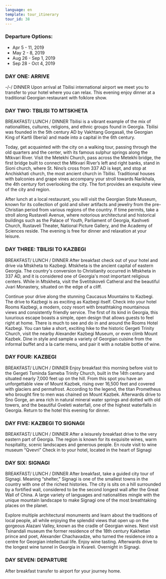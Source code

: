 ```yaml
---
language: en
template: tour_itinerary
tour_id: 38
---
```

### Departure Options:

*   Apr 5 \- 11, 2019
*   May 2 \- 8, 2019
*   Aug 26 \- Sep 1, 2019
*   Sep 28 \- Oct 4, 2019

### DAY ONE: ARRIVE 


\-/\-/ DINNER
Upon arrival at Tbilisi international airport we meet you to transfer to your hotel
where you can relax. This evening enjoy dinner at a traditional Georgian restaurant
with folklore show.

### DAY TWO: TBILISI TO MTSKHETA


BREAKFAST/ LUNCH / DINNER
Tbilisi is a vibrant example of the mix of nationalities, cultures, religions, and
ethnic groups found in Georgia. Tbilisi was founded in the 5th century AD by Vakhtang
Gorgasali, the Georgian King of Kartli (Iberia) and made into a capital in the 6th
century.

Today, get acquainted with the city on a walking tour, passing through the old quarters
and the center, with its famous sulphur springs along the Mtkvari River. Visit the
Metekhi Church, pass across the Metekhi bridge, the first bridge built to connect
the Mtkvari River’s left and right banks, stand in Sioni church, where St. Nino’s
cross from 337 AD is kept, and stop at Anchiskhati church, the most ancient church
in Tbilisi. Traditional houses with balconies and grape vines accompany your stroll
towards Narikhala, the 4th century fort overlooking the city. The fort provides
an exquisite view of the city and region.

After lunch at a local restaurant, you will visit the Georgian State Museum, known
for its collection of gold and silver artifacts and jewelry from the pre\-Christian
period from various regions of the country. If time permits, take a stroll along
Rustaveli Avenue, where notorious architectural and historical buildings such as
the Palace of Youth, Parliament of Georgia, Kashveti Church, Rustaveli Theater,
National Picture Gallery, and the Academy of Sciences reside. The evening is free
for dinner and relaxation at your leisure.

### DAY THREE: TBILISI TO KAZBEGI


BREAKFAST/ LUNCH / DINNER
After breakfast check out of your hotel and drive via Mtskheta to Kazbegi. Mtskheta
is the ancient capital of eastern Georgia. The country's conversion to Christianity
occurred in Mtskheta in 337 AD, and it is considered one of Georgia's most important
religious centers. While in Mtskheta, visit the Svetitskoveli Catheral and the beautiful
Jvari Monastery, situated on the edge of a cliff.

Continue your drive along the stunning Caucasus Mountains to Kazbegi. The drive to
Kazbegi is as exciting as Kazbegi itself. Check into your hotel Rooms Kazbegi, a
modern, cozy resort with breathtaking mountainous views and consistently friendly
service. The first of its kind in Georgia, this luxurious escape boasts a simple,
open design that allows guests to feel right at home. There is much to see and do
in and around the Rooms Hotel Kazbegi. You can take a short, exciting hike to the
historic Gergeti Trinity Church, visit the nearby Alexander Kazbegi Museum, or even
climb Mount Kazbek. Dine in style and sample a variety of Georgian cuisine from
the informal buffet and a la carte menu, and pair it with a notable bottle of wine.

### DAY FOUR: KAZBEGI


BREAKFAST/ LUNCH / DINNER
Enjoy breakfast this morning before visit to the Gergeti Tsminda Sameba Trinity Church,
built in the 14th century and situated nearly 7,000 feet up on the hill. From this
spot you have an unforgettable view of Mount Kazbek, rising over 16,500 feet and
covered with glaciers and permafrost. According to the legend, the titan Prometheus
who brought fire to men was chained on Mount Kazbek. Afterwards drive to Sno Gorge,
an area rich in natural mineral water springs and dotted with old towers, and the
beautiful Gveleti waterfall, one of the highest waterfalls in Georgia. Return to
the hotel this evening for dinner.

### DAY FIVE: KAZBEGI TO SIGNAGI


BREAKFAST/ LUNCH / DINNER
After a leisurely breakfast drive to the very eastern part of Georgia. The region
is known for its exquisite wines, warm hospitality, scenic landscapes and generous
people. En route visit to wine museum “Qvevri” Check in to your hotel, located in
the heart of Signagi

### DAY SIX: SIGNAGI


BREAKFAST/ LUNCH / DINNER
After breakfast, take a guided city tour of Signagi. Meaning “shelter,” Signagi is
one of the smallest towns in the country with one of the richest histories. The
city is sits on a hill surrounded by a fortified wall, considered to be the second
longest wall after the Great Wall of China. A large variety of languages and nationalities
mingle with the unique mountain landscape to make Signagi one of the most breathtaking
places on the planet.

Explore multiple architectural monuments and learn about the traditions of local
people, all while enjoying the splendid views that open up on the gorgeous Alazani
Valley, known as the cradle of Georgian wines. Next visit Tsinandali museum the
former residence of the 18th century Kakhetian prince and poet, Alexander Chachavadze,
who turned the residence into a centre for Georgian intellectual life. Enjoy wine
tasting. Afterwards drive to the longest wine tunnel in Georgia in Kvareli. Overnight
in Signagi.

### DAY SEVEN: DEPARTURE


After breakfast transfer to airport for your journey home.
